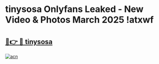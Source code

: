 # tinysosa Onlyfans Leaked - New Video & Photos March 2025 !atxwf

# <h2><a href="https://83u690.iuczelnia.edu.pl?title=tinysosa&ref=atxwf">🔗👉 🔴 tinysosa</a></h2>

[![acn](https://github.com/user-attachments/assets/0f9c940e-d8b0-45ae-aac7-cd30a18b3e1c)](https://83u690.iuczelnia.edu.pl?title=tinysosa&ref=atxwf)

